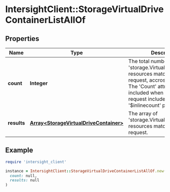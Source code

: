 # IntersightClient::StorageVirtualDriveContainerListAllOf

## Properties

| Name | Type | Description | Notes |
| ---- | ---- | ----------- | ----- |
| **count** | **Integer** | The total number of &#39;storage.VirtualDriveContainer&#39; resources matching the request, accross all pages. The &#39;Count&#39; attribute is included when the HTTP GET request includes the &#39;$inlinecount&#39; parameter. | [optional] |
| **results** | [**Array&lt;StorageVirtualDriveContainer&gt;**](StorageVirtualDriveContainer.md) | The array of &#39;storage.VirtualDriveContainer&#39; resources matching the request. | [optional] |

## Example

```ruby
require 'intersight_client'

instance = IntersightClient::StorageVirtualDriveContainerListAllOf.new(
  count: null,
  results: null
)
```

